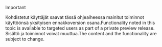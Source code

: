 > [!IMPORTANT]
> <span data-ttu-id="6a89d-101">Kohdistetut käyttäjät saavat tässä ohjeaiheessa mainitut toiminnot käyttöönsä yksityisen ennakkoversion osana.</span><span class="sxs-lookup"><span data-stu-id="6a89d-101">Functionality noted in this topic is available to targeted users as part of a private preview release.</span></span> <span data-ttu-id="6a89d-102">Sisältö ja toiminnot voivat muuttua.</span><span class="sxs-lookup"><span data-stu-id="6a89d-102">The content and the functionality are subject to change.</span></span> 

